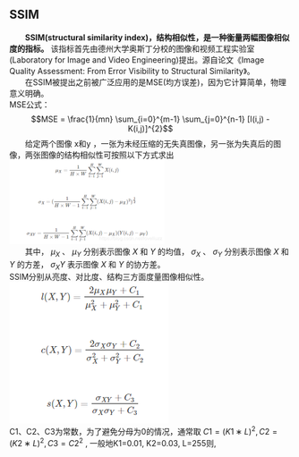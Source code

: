 ## SSIM

&emsp;&emsp;**SSIM(structural similarity index)，结构相似性，是一种衡量两幅图像相似度的指标。** 该指标首先由德州大学奥斯丁分校的图像和视频工程实验室(Laboratory for Image and Video Engineering)提出。源自论文《Image Quality Assessment: From Error Visibility to Structural Similarity》。<br>
&emsp;&emsp;在SSIM被提出之前被广泛应用的是MSE(均方误差)，因为它计算简单，物理意义明确。<br>
MSE公式： $$MSE = \frac{1}{mn} \sum_{i=0}^{m-1} \sum_{j=0}^{n-1} [I(i,j) - K(i,j)]^{2}$$ 
&emsp;&emsp;给定两个图像 x和y ，一张为未经压缩的无失真图像，另一张为失真后的图像，两张图像的结构相似性可按照以下方式求出<br>
![](https://github.com/623-wzy/wzy/blob/main/image/1.png)<br>
&emsp;&emsp;其中， $\mu_{X}$ 、 $\mu_{Y}$ 分别表示图像 $X$ 和 $Y$ 的均值， $\sigma_{X}$ 、 $\sigma_{Y}$ 分别表示图像 $X$ 和 $Y$ 的方差， $\sigma_{X}Y$ 表示图像 $X$ 和 $Y$ 的协方差。<br>
SSIM分别从亮度、对比度、结构三方面度量图像相似性。<br>
![](https://github.com/623-wzy/wzy/blob/main/image/2.png)<br>
C1、C2、C3为常数，为了避免分母为0的情况，通常取 $C1 = (K1 ∗ L)^{2}, C2=(K2 ∗ L)^{2}, C3 = C2^{2}$ , 一般地K1=0.01, K2=0.03, L=255则,
